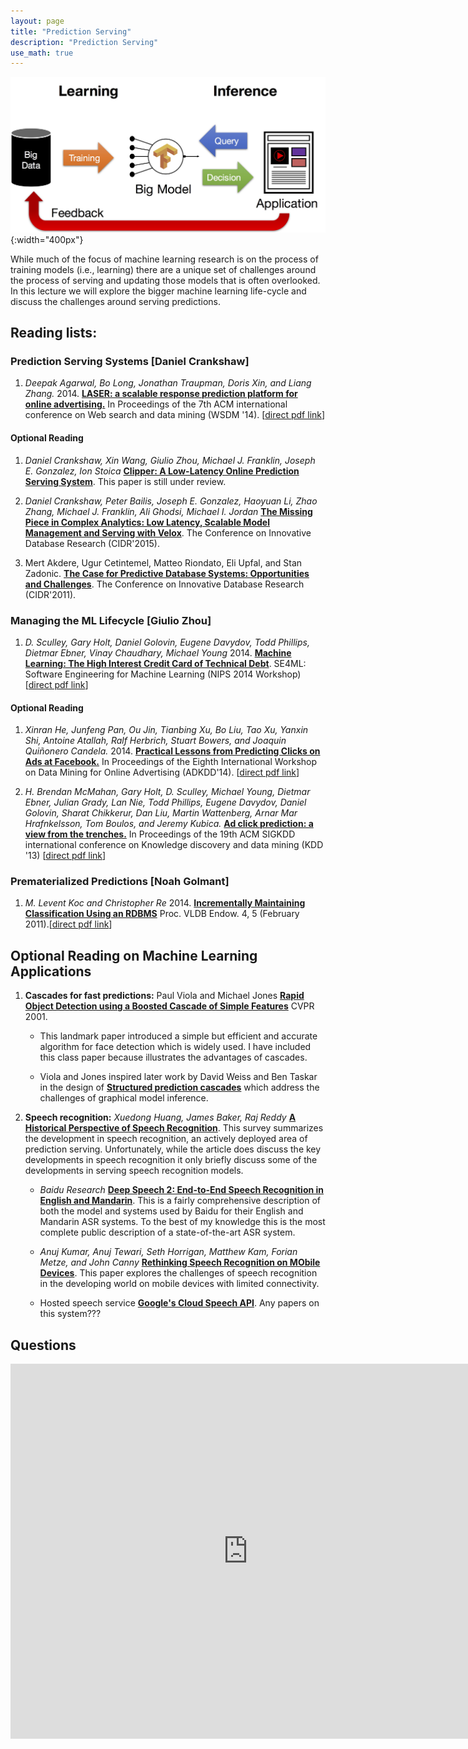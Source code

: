 ```yaml
---
layout: page
title: "Prediction Serving"
description: "Prediction Serving"
use_math: true
---
```


![ML-Lifecycle](assets/images/ml-lifecycle.jpg){:width="400px"}

While much of the focus of machine learning research is on the process of training models (i.e., learning) there are a unique set of challenges around the process of serving and updating those models that is often overlooked.  In this lecture we will explore the bigger machine learning life-cycle and discuss the challenges around serving predictions.

## Reading lists:

### Prediction Serving Systems [Daniel Crankshaw]

1. *Deepak Agarwal, Bo Long, Jonathan Traupman, Doris Xin, and Liang Zhang.* 2014. [**LASER: a scalable response prediction platform for online advertising.**](http://dl.acm.org/citation.cfm?id=2556252) In Proceedings of the 7th ACM international conference on Web search and data mining (WSDM '14). [[direct pdf link](http://dl.acm.org/ft_gateway.cfm?id=2556252&ftid=1432320&dwn=1&#URLTOKEN#)]

#### Optional Reading

1. *Daniel Crankshaw, Xin Wang, Giulio Zhou, Michael J. Franklin, Joseph E. Gonzalez, Ion Stoica* [**Clipper: A Low-Latency Online Prediction Serving System**](assets/papers/clipper_latest_draft_nsdi.pdf). This paper is still under review.

1. *Daniel Crankshaw, Peter Bailis, Joseph E. Gonzalez, Haoyuan Li, Zhao Zhang, Michael J. Franklin, Ali Ghodsi, Michael I. Jordan* [**The Missing Piece in Complex Analytics: Low Latency, Scalable Model Management and Serving with Velox**](http://arxiv.org/abs/1409.3809). The Conference on Innovative Database Research (CIDR'2015).

1. Mert Akdere, Ugur Cetintemel, Matteo Riondato, Eli Upfal, and Stan Zadonic. [**The Case for Predictive Database Systems: Opportunities and Challenges**](http://cidrdb.org/cidr2011/Papers/CIDR11_Paper20.pdf). The Conference on Innovative Database Research (CIDR'2011).

### Managing the ML Lifecycle [Giulio Zhou]

1. *D. Sculley, Gary Holt, Daniel Golovin, Eugene Davydov, Todd Phillips, Dietmar Ebner, Vinay Chaudhary, Michael Young* 2014. [**Machine Learning: The High Interest Credit Card of Technical Debt**](http://research.google.com/pubs/pub43146.html). SE4ML: Software Engineering for Machine Learning (NIPS 2014 Workshop) [[direct pdf link](http://static.googleusercontent.com/media/research.google.com/en//pubs/archive/43146.pdf)]

#### Optional Reading

1. *Xinran He, Junfeng Pan, Ou Jin, Tianbing Xu, Bo Liu, Tao Xu, Yanxin Shi, Antoine Atallah, Ralf Herbrich, Stuart Bowers, and Joaquin Quiñonero Candela.* 2014. [**Practical Lessons from Predicting Clicks on Ads at Facebook.**](http://dl.acm.org/citation.cfm?id=2648589) In Proceedings of the Eighth International Workshop on Data Mining for Online Advertising (ADKDD'14). [[direct pdf link](https://pdfs.semanticscholar.org/daf9/ed5dc6c6bad5367d7fd8561527da30e9b8dd.pdf)]

1. *H. Brendan McMahan, Gary Holt, D. Sculley, Michael Young, Dietmar Ebner, Julian Grady, Lan Nie, Todd Phillips, Eugene Davydov, Daniel Golovin, Sharat Chikkerur, Dan Liu, Martin Wattenberg, Arnar Mar Hrafnkelsson, Tom Boulos, and Jeremy Kubica.* [**Ad click prediction: a view from the trenches.**](http://dl.acm.org/citation.cfm?id=2488200) In Proceedings of the 19th ACM SIGKDD international conference on Knowledge discovery and data mining (KDD '13) [[direct pdf link](https://www.eecs.tufts.edu/~dsculley/papers/ad-click-prediction.pdf)]

### Prematerialized Predictions [Noah Golmant]

1. *M. Levent Koc and Christopher Re* 2014. [**Incrementally Maintaining Classification Using an RDBMS**](http://dl.acm.org/citation.cfm?id=1952380) Proc. VLDB Endow. 4, 5 (February 2011).[[direct pdf link](http://www.cs.stanford.edu/people/chrismre/papers/hazy-classification-vldb11.pdf)]

## Optional Reading on Machine Learning Applications

1. **Cascades for fast predictions:** Paul Viola and Michael Jones [**Rapid Object Detection using a Boosted Cascade of Simple Features**](https://www.cs.cmu.edu/~efros/courses/LBMV07/Papers/viola-cvpr-01.pdf) CVPR 2001.

   * This landmark paper introduced a simple but efficient and accurate algorithm for face detection which is widely used.  I have included this class paper because illustrates the advantages of cascades.

   * Viola and Jones inspired later work by David Weiss and Ben Taskar in the design of [**Structured prediction cascades**](http://homes.cs.washington.edu/~taskar/pubs/aistats10cascades.pdf) which address the challenges of graphical model inference.

1. **Speech recognition:** *Xuedong Huang, James Baker, Raj Reddy* [**A Historical Perspective of Speech Recognition**](http://cacm.acm.org/magazines/2014/1/170863-a-historical-perspective-of-speech-recognition/fulltext).  This survey summarizes the development in speech recognition, an actively deployed area of prediction serving.  Unfortunately, while the article does discuss the key developments in speech recognition it only briefly discuss some of the developments in serving speech recognition models.

   * *Baidu Research* [**Deep Speech 2: End-to-End Speech Recognition in English and Mandarin**](https://arxiv.org/abs/1512.02595).  This is a fairly comprehensive description of both the model and systems used by Baidu for their English and Mandarin ASR systems.  To the best of my knowledge this is the most complete public description of a state-of-the-art ASR system.

   * *Anuj Kumar, Anuj Tewari, Seth Horrigan, Matthew Kam, Forian Metze, and John Canny* [**Rethinking Speech Recognition on MObile Devices**](http://repository.cmu.edu/cgi/viewcontent.cgi?article=1122&context=lti).  This paper explores the challenges of speech recognition in the developing world on mobile devices with limited connectivity.

   * Hosted speech service [**Google's Cloud Speech API**](https://cloud.google.com/speech/).  Any papers on this system???


## Questions

<iframe src="https://docs.google.com/a/berkeley.edu/forms/d/e/1FAIpQLSc2oIL3H-1WcC10VJDKqK-2wab-U1YEubunNx6x8eVbRDAAkQ/viewform?embedded=true" width="760" height="600" frameborder="0" marginheight="0" marginwidth="0">Loading...</iframe>




<!-- {: style="text-align: center"} -->



